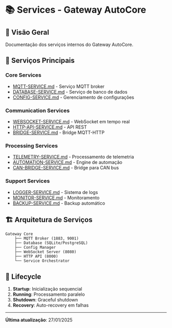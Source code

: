 # 📚 Services - Gateway AutoCore

## 🎯 Visão Geral

Documentação dos serviços internos do Gateway AutoCore.

## 📖 Serviços Principais

### Core Services
- [MQTT-SERVICE.md](MQTT-SERVICE.md) - Serviço MQTT broker
- [DATABASE-SERVICE.md](DATABASE-SERVICE.md) - Serviço de banco de dados
- [CONFIG-SERVICE.md](CONFIG-SERVICE.md) - Gerenciamento de configurações

### Communication Services
- [WEBSOCKET-SERVICE.md](WEBSOCKET-SERVICE.md) - WebSocket em tempo real
- [HTTP-API-SERVICE.md](HTTP-API-SERVICE.md) - API REST
- [BRIDGE-SERVICE.md](BRIDGE-SERVICE.md) - Bridge MQTT-HTTP

### Processing Services
- [TELEMETRY-SERVICE.md](TELEMETRY-SERVICE.md) - Processamento de telemetria
- [AUTOMATION-SERVICE.md](AUTOMATION-SERVICE.md) - Engine de automação
- [CAN-BRIDGE-SERVICE.md](CAN-BRIDGE-SERVICE.md) - Bridge para CAN bus

### Support Services
- [LOGGER-SERVICE.md](LOGGER-SERVICE.md) - Sistema de logs
- [MONITOR-SERVICE.md](MONITOR-SERVICE.md) - Monitoramento
- [BACKUP-SERVICE.md](BACKUP-SERVICE.md) - Backup automático

## 🏗️ Arquitetura de Serviços

```
Gateway Core
    ├── MQTT Broker (1883, 9001)
    ├── Database (SQLite/PostgreSQL)
    ├── Config Manager
    ├── WebSocket Server (8080)
    ├── HTTP API (8000)
    └── Service Orchestrator
```

## 🔄 Lifecycle

1. **Startup**: Inicialização sequencial
2. **Running**: Processamento paralelo
3. **Shutdown**: Graceful shutdown
4. **Recovery**: Auto-recovery em falhas

---

**Última atualização**: 27/01/2025